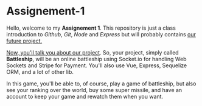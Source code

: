 # Assignement-1

Hello, welcome to my **Assignement 1**. This repository is just a class introduction to _Github_, _Git_, _Node_ and _Express_ but will probably contains <u>our future project.</u>

<u>Now, you'll talk you about our project</u>.
So, your project, simply called **Battleship**, will be an online battleship using Socket.io for handling Web Sockets and Stripe for Payment.
You'll also use Vue, Express, Sequelize ORM, and a lot of other lib. 

In this game, you'll be able to, of course, play a game of battleship, but also see your ranking over the world, buy some super missile, and have an account to keep your game and rewatch them when you want.
